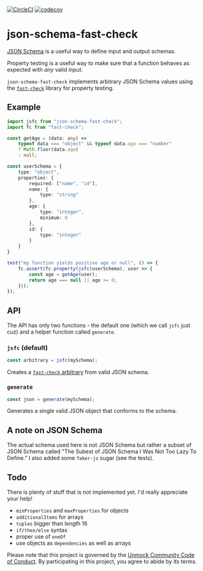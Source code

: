[![CircleCI](https://circleci.com/gh/unmock/json-schema-fast-check.svg?style=svg)](https://circleci.com/gh/unmock/json-schema-fast-check)
[![codecov](https://codecov.io/gh/unmock/json-schema-fast-check/branch/master/graph/badge.svg)](https://codecov.io/gh/unmock/json-schema-fast-check)

# json-schema-fast-check

[JSON Schema](https://json-schema.org) is a useful way to define input and output schemas.

Property testing is a useful way to make sure that a function behaves as expected with *any* valid input.

`json-schema-fast-check` implements arbitrary JSON Schema values using the [`fast-check`](https://github.com/dubzzz/fast-check) library for property testing.

## Example

```typescript
import jsfc from "json-schema-fast-check";
import fc from "fast-check";

const getAge = (data: any) =>
    typeof data === "object" && typeof data.age === "number"
    ? Math.floor(data.age)
    : null;

const userSchema = {
    type: "object",
    properties: {
        required: ["name", "id"],
        name: {
            type: "string"
        },
        age: {
            type: "integer",
            minimum: 0
        },
        id: {
            type: "integer"
        }
    }
}

test("my function yields positive age or null", () => {
    fc.assert(fc.property(jsfc(userSchema), user => {
        const age = getAge(user);
        return age === null || age >= 0;
    }));
});
```

## API

The API has only two functions - the default one (which we call `jsfc` just cuz) and a helper function called `generate`.

### `jsfc` (default)

```typescript
const arbitrary = jsfc(mySchema);
```

Creates a [`fast-check` arbitrary](https://github.com/dubzzz/fast-check/blob/master/documentation/1-Guides/Arbitraries.md) from valid JSON schema.

### `generate`

```typescript
const json = generate(mySchema);
```

Generates a single valid JSON object that conforms to the schema.

## A note on JSON Schema

The actual schema used here is not JSON Schema but rather a subset of JSON Schema called "The Subest of JSON Schema I Was Not Too Lazy To Define." I also added some `faker-js` sugar (see the tests).

## Todo

There is plenty of stuff that is not implemented yet.  I'd really appreciate your help!

* `minProperties` and `maxProperties` for objects
* `additionalItems` for arrays
* `tuples` bigger than length 16
* `if/then/else` syntax
* proper use of `oneOf`
* use objects as `dependencies` as well as arrays

Please note that this project is governed by the [Unmock Community Code of Conduct](https://github.com/unmock/code-of-conduct). By participating in this project, you agree to abide by its terms.

